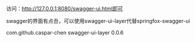 访问：http://127.0.0.1:8080/swagger-ui.html即可

swagger的界面有点丑，可以使用swagger-ui-layer代替springfox-swagger-ui


<dependency>
    <groupId>com.github.caspar-chen</groupId>
    <artifactId>swagger-ui-layer</artifactId>
    <version>0.0.6</version>
</dependency>
